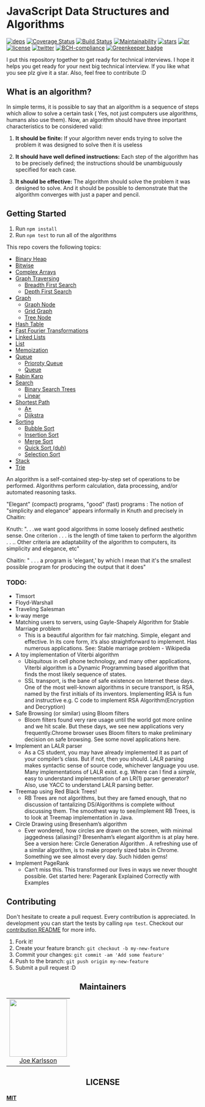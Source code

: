 # JavaScript Data Structures and Algorithms


[![deps][deps]][deps-url]
[![Coverage Status][cover]][cover-url]
[![Build Status][tests]][tests-url]
[![Maintainability][maintainability]][maintainability-url]
[![stars][stars]][stars-url]
[![pr][pr]][pr-url]
[![license][license]][license-url]
[![twitter][twitter]][twitter-url]
[![BCH-compliance][BCH-compliance]][BCH-compliance-url]
[![Greenkeeper badge](https://badges.greenkeeper.io/JoeKarlsson/data-structures.svg)](https://greenkeeper.io/)


I put this repository together to get ready for technical interviews. I hope it helps you get ready for your next big technical interview. If you like what you see plz give it a star. Also, feel free to contribute :D

## What is an algorithm?

In simple terms, it is possible to say that an algorithm is a sequence of steps which allow to solve a certain task ( Yes, not just computers use algorithms, humans also use them). Now, an algorithm should have three important characteristics to be considered valid:

1. **It should be finite:** If your algorithm never ends trying to solve the problem it was designed to solve then it is useless

1. **It should have well defined instructions:** Each step of the algorithm has to be precisely defined; the instructions should be unambiguously specified for each case.

1. **It should be effective:** The algorithm should solve the problem it was designed to solve. And it should be possible to demonstrate that the algorithm converges with just a paper and pencil.

## Getting Started

1. Run `npm install`
1. Run `npm test` to run all of the algorithms


This repo covers the following topics:

* [Binary Heap](https://github.com/JoeKarlsson/data-structures/tree/master/binary-heap)
* [Bitwise](https://github.com/JoeKarlsson/data-structures/tree/master/bitwise)
* [Complex Arrays](https://github.com/JoeKarlsson/data-structures/tree/master/complex-array)
* [Graph Traversing](https://github.com/JoeKarlsson/data-structures/tree/master/graph-traversing)
  * [Breadth First Search](https://github.com/JoeKarlsson/data-structures/blob/master/graph-traversing/breadth-first-search.js)
  * [Depth First Search](https://github.com/JoeKarlsson/data-structures/blob/master/graph-traversing/depth-first-search-recursive.js)
* [Graph](https://github.com/JoeKarlsson/data-structures/tree/master/graph)
  * [Graph Node](https://github.com/JoeKarlsson/data-structures/blob/master/graph/graphNode.js)
  * [Grid Graph](https://github.com/JoeKarlsson/data-structures/blob/master/graph/gridGraph.js)
  * [Tree Node](https://github.com/JoeKarlsson/data-structures/blob/master/graph/tree.js)
* [Hash Table](https://github.com/JoeKarlsson/data-structures/tree/master/hash-table)
* [Fast Fourier Transformations](https://github.com/JoeKarlsson/data-structures/tree/master/fast-fourier-transforms)
* [Linked Lists](https://github.com/JoeKarlsson/data-structures/tree/master/linked-list)
* [List](https://github.com/JoeKarlsson/data-structures/tree/master/list)
* [Memoization](https://github.com/JoeKarlsson/data-structures/tree/master/memoization)
* [Queue](https://github.com/JoeKarlsson/data-structures/tree/master/queue)
  * [Prioroty Queue](https://github.com/JoeKarlsson/data-structures/blob/master/queue/priorityQueue.js)
  * [Queue](https://github.com/JoeKarlsson/data-structures/blob/master/queue/queue.js)
* [Rabin Karp](https://github.com/JoeKarlsson/data-structures/tree/master/rabin-karp)
* [Search](https://github.com/JoeKarlsson/data-structures/tree/master/search)
  * [Binary Search Trees](https://github.com/JoeKarlsson/data-structures/tree/master/search)
  * [Linear](https://github.com/JoeKarlsson/data-structures/blob/master/search/linearSearch.js)
* [Shortest Path](https://github.com/JoeKarlsson/data-structures/tree/master/queue)
  * [A*](https://github.com/JoeKarlsson/data-structures/blob/master/shortest-path/aStar.js)
  * [Dijkstra](https://github.com/JoeKarlsson/data-structures/blob/master/shortest-path/dijkstra.js)
* [Sorting](https://github.com/JoeKarlsson/data-structures/tree/master/sorting-algorithms)
  * [Bubble Sort](https://github.com/JoeKarlsson/data-structures/blob/master/sorting-algorithms/bubblesort.js)
  * [Insertion Sort](https://github.com/JoeKarlsson/data-structures/blob/master/sorting-algorithms/insertionsort.js)
  * [Merge Sort](https://github.com/JoeKarlsson/data-structures/blob/master/sorting-algorithms/mergesort.js)
  * [Quick Sort (duh)](https://github.com/JoeKarlsson/data-structures/blob/master/sorting-algorithms/quicksort.js)
  * [Selection Sort](https://github.com/JoeKarlsson/data-structures/blob/master/sorting-algorithms/selectionsort.js)
* [Stack](https://github.com/JoeKarlsson/data-structures/tree/master/stack)
* [Trie](https://github.com/JoeKarlsson/data-structures/tree/master/trie)


An algorithm is a self-contained step-by-step set of operations to be performed. Algorithms perform calculation, data processing, and/or automated reasoning tasks.

"Elegant" (compact) programs, "good" (fast) programs : The notion of "simplicity and elegance" appears informally in Knuth and precisely in Chaitin:

Knuth: ". . .we want good algorithms in some loosely defined aesthetic sense. One criterion . . . is the length of time taken to perform the algorithm . . .. Other criteria are adaptability of the algorithm to computers, its simplicity and elegance, etc"

Chaitin: " . . . a program is 'elegant,' by which I mean that it's the smallest possible program for producing the output that it does"

### TODO:
- Timsort
- Floyd-Warshall
- Traveling Salesman
- k-way merge
- Matching users to servers, using Gayle-Shapely Algorithm for Stable Marriage problem
  - This is a beautiful algorithm for fair matching. Simple, elegant and effective. In its core form, it’s also straightforward to implement. Has numerous applications. See: Stable marriage problem - Wikipedia
- A toy implementation of Viterbi algorithm
  - Ubiquitous in cell phone technology, and many other applications, Viterbi algorithm is a Dynamic Programming based algorithm that finds the most likely sequence of states.
  - SSL transport, is the bane of safe existence on Internet these days. One of the most well-known algorithms in secure transport, is RSA, named by the first initials of its inventors. Implementing RSA is fun and instructive e.g. C code to implement RSA Algorithm(Encryption and Decryption)
- Safe Browsing (or similar) using Bloom filters
  - Bloom filters found very rare usage until the world got more online and we hit scale. But these days, we see new applications very frequently.Chrome browser uses Bloom filters to make preliminary decision on safe browsing. See some novel applications here.
- Implement an LALR parser
  - As a CS student, you may have already implemented it as part of your compiler’s class. But if not, then you should. LALR parsing makes syntactic sense of source code, whichever language you use. Many implementations of LALR exist. e.g. Where can I find a _simple_, easy to understand implementation of an LR(1) parser generator? Also, use YACC to understand LALR parsing better.
- Treemap using Red Black Trees!
  - RB Trees are not algorithms, but they are famed enough, that no discussion of tantalizing DS/Algorithms is complete without discussing them. The smoothest way to see/implement RB Trees, is to look at Treemap implementation in Java.
- Circle Drawing using Bresenham’s algorithm
  - Ever wondered, how circles are drawn on the screen, with minimal jaggedness (aliasing)? Bresenham’s elegant algorithm is at play here. See a version here: Circle Generation Algorithm . A refreshing use of a similar algorithm, is to make properly sized tabs in Chrome. Something we see almost every day. Such hidden gems!
- Implement PageRank
  - Can’t miss this. This transformed our lives in ways we never thought possible. Get started here: Pagerank Explained Correctly with Examples

## Contributing
Don't hesitate to create a pull request. Every contribution is appreciated. In development you can start the tests by calling `npm test`. Checkout our [contribution README](https://github.com/JoeKarlsson/data-structures/blob/master/CONTRIBUTING.md) for more info.

1. Fork it!
2. Create your feature branch: ```git checkout -b my-new-feature```
3. Commit your changes: ```git commit -am 'Add some feature'```
4. Push to the branch: ````git push origin my-new-feature````
5. Submit a pull request :D

<h2 align="center">Maintainers</h2>

<table>
  <tbody>
    <tr>
      <td align="center">
        <img width="150 height="150"
        src="https://avatars.githubusercontent.com/JoeKarlsson?v=3">
        <br />
        <a href="https://github.com/JoeKarlsson">Joe Karlsson</a>
      </td>
    <tr>
  <tbody>
</table>

<h2 align="center">LICENSE</h2>

#### [MIT](./LICENSE)

[deps]: https://david-dm.org/JoeKarlsson/data-structures/status.svg
[deps-url]: https://david-dm.org/JoeKarlsson/data-structures

[tests]: https://travis-ci.org/JoeKarlsson/data-structures.svg?branch=master
[tests-url]: https://travis-ci.org/JoeKarlsson/data-structures

[maintainability]: https://api.codeclimate.com/v1/badges/462bdda833cde7f72e01/maintainability
[maintainability-url]: https://codeclimate.com/github/JoeKarlsson/data-structures/maintainability

[pr]: https://img.shields.io/badge/PRs-welcome-brightgreen.svg
[pr-url]: CONTRIBUTING.md

[cover]: https://coveralls.io/repos/github/JoeKarlsson/data-structures/badge.svg?branch=master
[cover-url]: https://coveralls.io/github/JoeKarlsson/data-structures?branch=master

[stars]: https://img.shields.io/github/stars/JoeKarlsson/data-structures.svg?style=flat-square
[stars-url]: https://github.com/JoeKarlsson/data-structures/stargazers

[license]: https://img.shields.io/github/license/JoeKarlsson/data-structures.svg
[license-url]: https://github.com/JoeKarlsson/data-structures/blob/master/LICENSE

[twitter]: https://img.shields.io/twitter/url/https/github.com/JoeKarlsson/data-structures.svg?style=social&style=flat-square
[twitter-url]: https://twitter.com/intent/tweet?text=Wow:&url=https%3A%2F%2Fgithub.com%2FJoeKarlsson%2Fdata-structures

[BCH-compliance]: https://bettercodehub.com/edge/badge/JoeKarlsson/data-structures?branch=master
[BCH-compliance-url]: https://bettercodehub.com/
